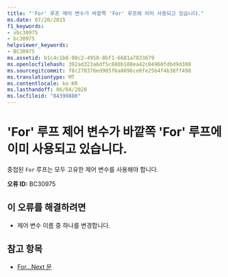 ```yaml
---
title: "'For' 루프 제어 변수가 바깥쪽 'For' 루프에 이미 사용되고 있습니다."
ms.date: 07/20/2015
f1_keywords:
- vbc30975
- bc30975
helpviewer_keywords:
- BC30975
ms.assetid: b1c4c1b8-98c2-4958-8bf1-6681a7833679
ms.openlocfilehash: 392ad323a6df5c880b188ea42c04960fdbd9d388
ms.sourcegitcommit: f8c270376ed905f6a8896ce0fe25b4f4b38ff498
ms.translationtype: MT
ms.contentlocale: ko-KR
ms.lasthandoff: 06/04/2020
ms.locfileid: "84399880"
---
```

# <a name="for-loop-control-variable-already-in-use-by-an-enclosing-for-loop"></a>'For' 루프 제어 변수가 바깥쪽 'For' 루프에 이미 사용되고 있습니다.
중첩된 `For` 루프는 모두 고유한 제어 변수를 사용해야 합니다.  
  
 **오류 ID:** BC30975  
  
## <a name="to-correct-this-error"></a>이 오류를 해결하려면  
  
- 제어 변수 이름 중 하나를 변경합니다.  
  
## <a name="see-also"></a>참고 항목

- [For...Next 문](../language-reference/statements/for-next-statement.md)
